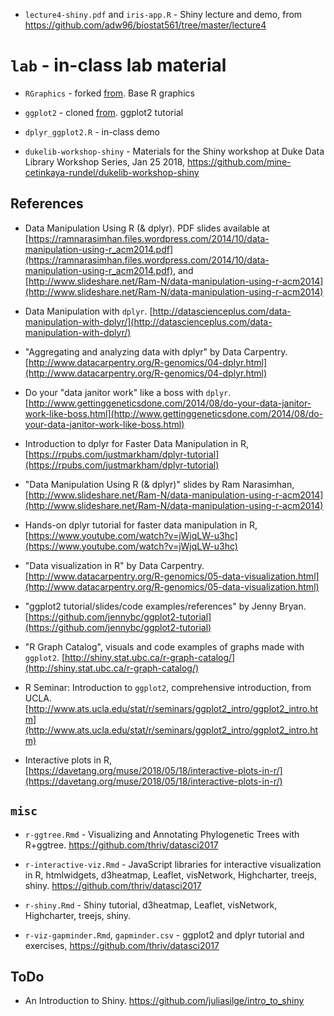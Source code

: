 
- `lecture4-shiny.pdf` and `iris-app.R` - Shiny lecture and demo, from https://github.com/adw96/biostat561/tree/master/lecture4

# `lab` - in-class lab material

  - `RGraphics` - forked [from](https://github.com/clayford/RGraphics). Base R graphics
  - `ggplot2` - cloned [from](https://github.com/clayford/ggplot2). ggplot2 tutorial
  - `dplyr_ggplot2.R` - in-class demo

- `dukelib-workshop-shiny` - Materials for the Shiny workshop at Duke Data Library Workshop Series, Jan 25 2018, https://github.com/mine-cetinkaya-rundel/dukelib-workshop-shiny

## References

- Data Manipulation Using R (& dplyr). PDF slides available at [https://ramnarasimhan.files.wordpress.com/2014/10/data-manipulation-using-r_acm2014.pdf](https://ramnarasimhan.files.wordpress.com/2014/10/data-manipulation-using-r_acm2014.pdf), and [http://www.slideshare.net/Ram-N/data-manipulation-using-r-acm2014](http://www.slideshare.net/Ram-N/data-manipulation-using-r-acm2014) 

- Data Manipulation with `dplyr`. [http://datascienceplus.com/data-manipulation-with-dplyr/](http://datascienceplus.com/data-manipulation-with-dplyr/) 

- "Aggregating and analyzing data with dplyr" by Data Carpentry. [http://www.datacarpentry.org/R-genomics/04-dplyr.html](http://www.datacarpentry.org/R-genomics/04-dplyr.html) 

- Do your "data janitor work" like a boss with `dplyr`. [http://www.gettinggeneticsdone.com/2014/08/do-your-data-janitor-work-like-boss.html](http://www.gettinggeneticsdone.com/2014/08/do-your-data-janitor-work-like-boss.html) 

- Introduction to dplyr for Faster Data Manipulation in R, [https://rpubs.com/justmarkham/dplyr-tutorial](https://rpubs.com/justmarkham/dplyr-tutorial)

- "Data Manipulation Using R (& dplyr)" slides by Ram Narasimhan, [http://www.slideshare.net/Ram-N/data-manipulation-using-r-acm2014](http://www.slideshare.net/Ram-N/data-manipulation-using-r-acm2014)

- Hands-on dplyr tutorial for faster data manipulation in R, [https://www.youtube.com/watch?v=jWjqLW-u3hc](https://www.youtube.com/watch?v=jWjqLW-u3hc)

- "Data visualization in R" by Data Carpentry. [http://www.datacarpentry.org/R-genomics/05-data-visualization.html](http://www.datacarpentry.org/R-genomics/05-data-visualization.html) 

- "ggplot2 tutorial/slides/code examples/references" by Jenny Bryan. [https://github.com/jennybc/ggplot2-tutorial](https://github.com/jennybc/ggplot2-tutorial) 

- "R Graph Catalog", visuals and code examples of graphs made with `ggplot2`. [http://shiny.stat.ubc.ca/r-graph-catalog/](http://shiny.stat.ubc.ca/r-graph-catalog/) 

 - R Seminar: Introduction to `ggplot2`, comprehensive introduction, from UCLA. [http://www.ats.ucla.edu/stat/r/seminars/ggplot2_intro/ggplot2_intro.htm](http://www.ats.ucla.edu/stat/r/seminars/ggplot2_intro/ggplot2_intro.htm)

 - Interactive plots in R, [https://davetang.org/muse/2018/05/18/interactive-plots-in-r/](https://davetang.org/muse/2018/05/18/interactive-plots-in-r/)



## `misc`

- `r-ggtree.Rmd` - Visualizing and Annotating Phylogenetic Trees with R+ggtree. https://github.com/thriv/datasci2017

- `r-interactive-viz.Rmd` - JavaScript libraries for interactive visualization in R, htmlwidgets, d3heatmap, Leaflet, visNetwork, Highcharter, treejs, shiny. https://github.com/thriv/datasci2017

- `r-shiny.Rmd` - Shiny tutorial,  d3heatmap, Leaflet, visNetwork, Highcharter, treejs, shiny. 

- `r-viz-gapminder.Rmd`, `gapminder.csv` - ggplot2 and dplyr tutorial and exercises, https://github.com/thriv/datasci2017


## ToDo

- An Introduction to Shiny. https://github.com/juliasilge/intro_to_shiny


